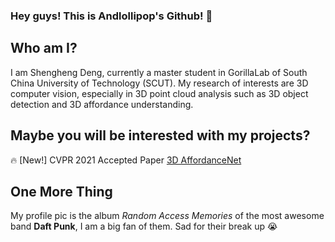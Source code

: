 ### Hey guys! This is Andlollipop's Github! 👋

## Who am I?

I am Shengheng Deng, currently a master student in GorillaLab of South China University of Technology (SCUT). My research of interests are 3D computer vision, especially in 3D point cloud analysis such as 3D object detection and 3D affordance understanding. 

## Maybe you will be interested with my projects?

:fire: [New!] CVPR 2021 Accepted Paper [3D AffordanceNet](https://andlollipopde.github.io/3D-AffordanceNet/#/)

## One More Thing

My profile pic is the album *Random Access Memories* of the most awesome band **Daft Punk**, I am a big fan of them. Sad for their break up :sob:
<!--
**AndlollipopDE/AndlollipopDE** is a ✨ _special_ ✨ repository because its `README.md` (this file) appears on your GitHub profile.

Here are some ideas to get you started:

- 🔭 I’m currently working on ...
- 🌱 I’m currently learning ...
- 👯 I’m looking to collaborate on ...
- 🤔 I’m looking for help with ...
- 💬 Ask me about ...
- 📫 How to reach me: ...
- 😄 Pronouns: ...
- ⚡ Fun fact: ...
-->
